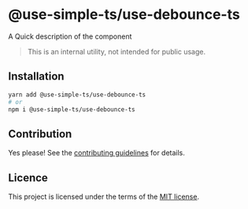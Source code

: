 # @use-simple-ts/use-debounce-ts

A Quick description of the component

> This is an internal utility, not intended for public usage.

## Installation

```sh
yarn add @use-simple-ts/use-debounce-ts
# or
npm i @use-simple-ts/use-debounce-ts
```

## Contribution

Yes please! See the
[contributing guidelines](https://github.com/franco4457/use-simple-ts/blob/master/CONTRIBUTING.md)
for details.

## Licence

This project is licensed under the terms of the
[MIT license](https://github.com/franco4457/use-simple-ts/blob/master/LICENSE).